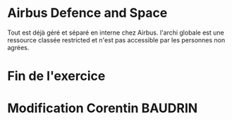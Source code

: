 # Airbus Defence and Space  
Tout est déjà géré et séparé en interne chez Airbus. 
l'archi globale est une ressource classée restricted et n'est pas accessible par les personnes non agrées.

# Fin de l'exercice  

# Modification Corentin BAUDRIN